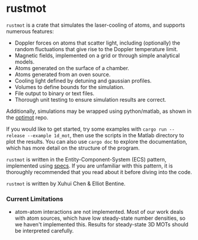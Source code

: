 # rustmot

`rustmot` is a crate that simulates the laser-cooling of atoms, and supports numerous features:
* Doppler forces on atoms that scatter light, including (optionally) the random fluctuations that give rise to the Doppler temperature limit.
* Magnetic fields, implemented on a grid or through simple analytical models.
* Atoms generated on the surface of a chamber.
* Atoms generated from an oven source.
* Cooling light defined by detuning and gaussian profiles.
* Volumes to define bounds for the simulation.
* File output to binary or text files.
* Thorough unit testing to ensure simulation results are correct.

Additionally, simulations may be wrapped using python/matlab, as shown in the [optimot](https://bitbucket.org/footgroup/optimot) repo.

If you would like to get started, try some examples with `cargo run --release --example 1d_mot`, then use the scripts in the Matlab directory to plot the results.
You can also use `cargo doc` to explore the documentation, which has more detail on the structure of the program.

`rustmot` is written in the Entity-Component-System (ECS) pattern, implemented using [specs](https://github.com/slide-rs/specs).
If you are unfamiliar with this pattern, it is thoroughly recommended that you read about it before diving into the code.

`rustmot` is written by Xuhui Chen & Elliot Bentine.

### Current Limitations

* atom-atom interactions are not implemented. Most of our work deals with atom sources, which have low steady-state number densities, so we haven't implemented this. Results for steady-state 3D MOTs should be interpreted carefully.
